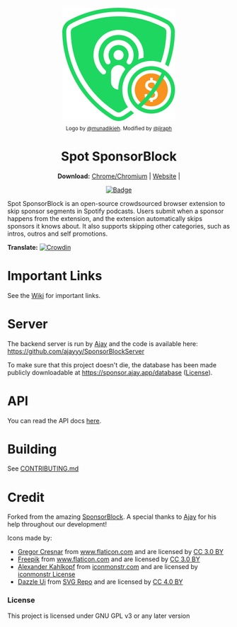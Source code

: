 <p align="center">
  <a href="https://sponsor.ajay.app"><img src="public/icons/LogoSponsorBlocker256px.png" alt="Logo"></img></a>

  <br/>
  <sub>Logo by <a href="https://github.com/munadikieh">@munadikieh</a>. Modified by <a href="https://github.com/jiraph">@jiraph</a></sub>
</p>

<h1 align="center">Spot SponsorBlock</h1>

<p align="center">
  <b>Download:</b>
  <a href="https://chrome.google.com/webstore/detail/mnjggcdmjocbbbhaepdhchncahnbgone">Chrome/Chromium</a> |
  <a href="https://sponsor.ajay.app">Website</a> |
</p>

<p align="center">
    <a href="https://chrome.google.com/webstore/detail/mnjggcdmjocbbbhaepdhchncahnbgone"><img src="https://img.shields.io/chrome-web-store/users/mnjggcdmjocbbbhaepdhchncahnbgone?label=Chrome%20Users" alt="Badge"></img></a>
</p>



Spot SponsorBlock is an open-source crowdsourced browser extension to skip sponsor segments in Spotify podcasts. Users submit when a sponsor happens from the extension, and the extension automatically skips sponsors it knows about. It also supports skipping other categories, such as intros, outros and self promotions.

**Translate:** [![Crowdin](https://badges.crowdin.net/sponsorblock/localized.svg)](https://crowdin.com/project/sponsorblock)

# Important Links

See the [Wiki](https://github.com/ajayyy/SponsorBlock/wiki) for important links.

# Server

The backend server is run by [Ajay](https://github.com/ajayyy) and the code is available here: https://github.com/ajayyy/SponsorBlockServer

To make sure that this project doesn't die, the database has been made publicly downloadable at https://sponsor.ajay.app/database ([License](https://github.com/ajayyy/SponsorBlock/wiki/Database-and-API-License)).

# API

You can read the API docs [here](https://wiki.sponsor.ajay.app/w/API_Docs).

# Building
See [CONTRIBUTING.md](CONTRIBUTING.md)

# Credit

Forked from the amazing [SponsorBlock](https://github.com/ajayyy/SponsorBlock). A special thanks to [Ajay](https://github.com/ajayyy) for his help throughout our development!

Icons made by:
* <a href="https://www.flaticon.com/authors/gregor-cresnar" title="Gregor Cresnar">Gregor Cresnar</a> from <a href="https://www.flaticon.com/" title="Flaticon">www.flaticon.com</a> and are licensed by <a href="https://creativecommons.org/licenses/by/3.0/" title="Creative Commons BY 3.0" target="_blank">CC 3.0 BY</a>
* <a href="https://www.flaticon.com/authors/freepik" title="Freepik">Freepik</a> from <a href="https://www.flaticon.com/" title="Flaticon">www.flaticon.com</a> and are licensed by <a href="https://creativecommons.org/licenses/by/3.0/" title="Creative Commons BY 3.0" target="_blank">CC 3.0 BY</a>
* <a href="https://iconmonstr.com/about/#creator">Alexander Kahlkopf</a> from <a href="https://iconmonstr.com/">iconmonstr.com</a> and are licensed by <a href="https://iconmonstr.com/license/">iconmonstr License</a>
* <a href="https://dazzleui.gumroad.com/l/dazzleiconsfree/" title="Dazzle Ui">Dazzle Ui</a> from <a href="https://www.svgrepo.com/" target="SVG Repo">SVG Repo</a> and are licensed by <a href="https://creativecommons.org/licenses/by/4.0/" title="Creative Commons BY 4.0" target="_blank">CC 4.0 BY</a>


### License

This project is licensed under GNU GPL v3 or any later version
